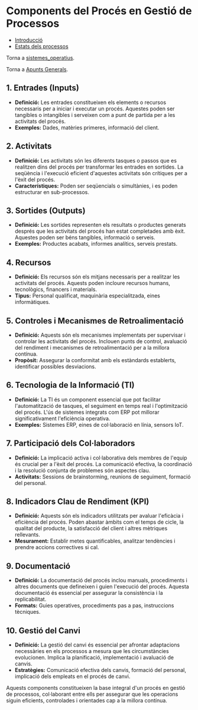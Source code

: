 # Components del Procés en Gestió de Processos
- [Introducció](01-introduccio.md)
- [Estats dels processos](03-estats-processos.md)

Torna a [sistemes_operatius](sistemes_operatius/README.md).

Torna a [Apunts Generals](../README.md).

## 1. Entrades (Inputs)

- **Definició:** Les entrades constitueixen els elements o recursos necessaris per a iniciar i executar un procés. Aquestes poden ser tangibles o intangibles i serveixen com a punt de partida per a les activitats del procés.
- **Exemples:** Dades, matèries primeres, informació del client.

## 2. Activitats

- **Definició:** Les activitats són les diferents tasques o passos que es realitzen dins del procés per transformar les entrades en sortides. La seqüència i l'execució eficient d'aquestes activitats són crítiques per a l'èxit del procés.
- **Característiques:** Poden ser seqüencials o simultànies, i es poden estructurar en sub-processos.

## 3. Sortides (Outputs)

- **Definició:** Les sortides representen els resultats o productes generats després que les activitats del procés han estat completades amb èxit. Aquestes poden ser béns tangibles, informació o serveis.
- **Exemples:** Productes acabats, informes analítics, serveis prestats.

## 4. Recursos

- **Definició:** Els recursos són els mitjans necessaris per a realitzar les activitats del procés. Aquests poden incloure recursos humans, tecnològics, financers i materials.
- **Tipus:** Personal qualificat, maquinària especialitzada, eines informàtiques.

## 5. Controles i Mecanismes de Retroalimentació

- **Definició:** Aquests són els mecanismes implementats per supervisar i controlar les activitats del procés. Inclouen punts de control, avaluació del rendiment i mecanismes de retroalimentació per a la millora contínua.
- **Propòsit:** Assegurar la conformitat amb els estàndards establerts, identificar possibles desviacions.

## 6. Tecnologia de la Informació (TI)

- **Definició:** La TI és un component essencial que pot facilitar l'automatització de tasques, el seguiment en temps real i l'optimització del procés. L'ús de sistemes integrats com ERP pot millorar significativament l'eficiència operativa.
- **Exemples:** Sistemes ERP, eines de col·laboració en línia, sensors IoT.

## 7. Participació dels Col·laboradors

- **Definició:** La implicació activa i col·laborativa dels membres de l'equip és crucial per a l'èxit del procés. La comunicació efectiva, la coordinació i la resolució conjunta de problemes són aspectes clau.
- **Activitats:** Sessions de brainstorming, reunions de seguiment, formació del personal.

## 8. Indicadors Clau de Rendiment (KPI)

- **Definició:** Aquests són els indicadors utilitzats per avaluar l'eficàcia i eficiència del procés. Poden abastar àmbits com el temps de cicle, la qualitat del producte, la satisfacció del client i altres mètriques rellevants.
- **Mesurament:** Establir metes quantificables, analitzar tendències i prendre accions correctives si cal.

## 9. Documentació

- **Definició:** La documentació del procés inclou manuals, procediments i altres documents que defineixen i guien l'execució del procés. Aquesta documentació és essencial per assegurar la consistència i la replicabilitat.
- **Formats:** Guies operatives, procediments pas a pas, instruccions tècniques.

## 10. Gestió del Canvi

- **Definició:** La gestió del canvi és essencial per afrontar adaptacions necessàries en els processos a mesura que les circumstàncies evolucionen. Implica la planificació, implementació i avaluació de canvis.
- **Estratègies:** Comunicació efectiva dels canvis, formació del personal, implicació dels empleats en el procés de canvi.

Aquests components constitueixen la base integral d'un procés en gestió de processos, col·laborant entre ells per assegurar que les operacions siguin eficients, controlades i orientades cap a la millora contínua.
